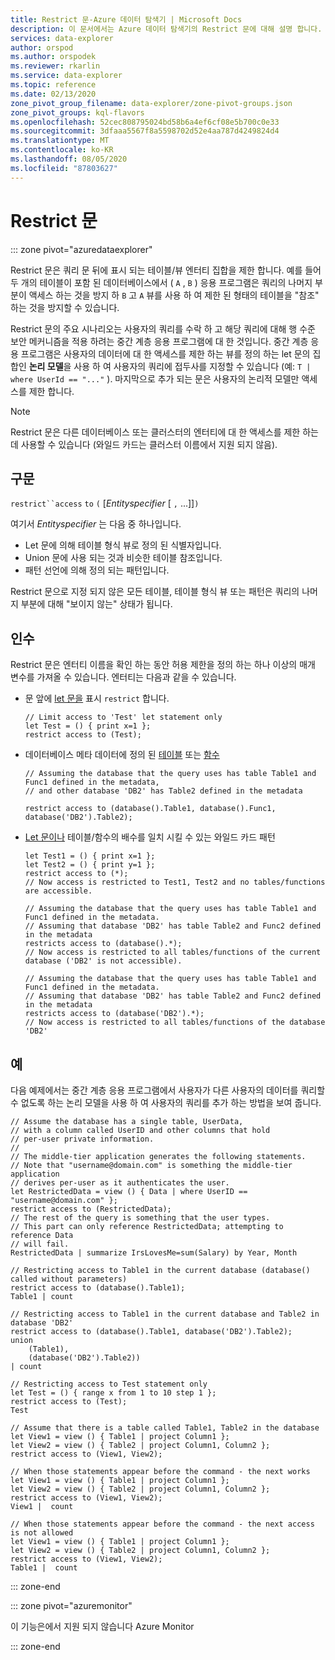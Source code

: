 ```yaml
---
title: Restrict 문-Azure 데이터 탐색기 | Microsoft Docs
description: 이 문서에서는 Azure 데이터 탐색기의 Restrict 문에 대해 설명 합니다.
services: data-explorer
author: orspod
ms.author: orspodek
ms.reviewer: rkarlin
ms.service: data-explorer
ms.topic: reference
ms.date: 02/13/2020
zone_pivot_group_filename: data-explorer/zone-pivot-groups.json
zone_pivot_groups: kql-flavors
ms.openlocfilehash: 52cec808795024bd58b6a4ef6cf08e5b700c0e33
ms.sourcegitcommit: 3dfaaa5567f8a5598702d52e4aa787d4249824d4
ms.translationtype: MT
ms.contentlocale: ko-KR
ms.lasthandoff: 08/05/2020
ms.locfileid: "87803627"
---
```

# <a name="restrict-statement"></a>Restrict 문

::: zone pivot="azuredataexplorer"

Restrict 문은 쿼리 문 뒤에 표시 되는 테이블/뷰 엔터티 집합을 제한 합니다. 예를 들어 두 개의 테이블이 포함 된 데이터베이스에서 ( `A` , `B` ) 응용 프로그램은 쿼리의 나머지 부분이 액세스 하는 것을 방지 하 `B` 고 `A` 뷰를 사용 하 여 제한 된 형태의 테이블을 "참조" 하는 것을 방지할 수 있습니다.

Restrict 문의 주요 시나리오는 사용자의 쿼리를 수락 하 고 해당 쿼리에 대해 행 수준 보안 메커니즘을 적용 하려는 중간 계층 응용 프로그램에 대 한 것입니다. 중간 계층 응용 프로그램은 사용자의 데이터에 대 한 액세스를 제한 하는 뷰를 정의 하는 let 문의 집합인 **논리 모델**을 사용 하 여 사용자의 쿼리에 접두사를 지정할 수 있습니다 (예: `T | where UserId == "..."` ). 마지막으로 추가 되는 문은 사용자의 논리적 모델만 액세스를 제한 합니다.

> [!NOTE]
> Restrict 문은 다른 데이터베이스 또는 클러스터의 엔터티에 대 한 액세스를 제한 하는 데 사용할 수 있습니다 (와일드 카드는 클러스터 이름에서 지원 되지 않음).

## <a name="syntax"></a>구문

`restrict``access` `to` `(` [*Entityspecifier* [ `,` ...]]`)`

여기서 *Entityspecifier* 는 다음 중 하나입니다.
* Let 문에 의해 테이블 형식 뷰로 정의 된 식별자입니다.
* Union 문에 사용 되는 것과 비슷한 테이블 참조입니다.
* 패턴 선언에 의해 정의 되는 패턴입니다.

Restrict 문으로 지정 되지 않은 모든 테이블, 테이블 형식 뷰 또는 패턴은 쿼리의 나머지 부분에 대해 "보이지 않는" 상태가 됩니다. 

## <a name="arguments"></a>인수

Restrict 문은 엔터티 이름을 확인 하는 동안 허용 제한을 정의 하는 하나 이상의 매개 변수를 가져올 수 있습니다. 엔터티는 다음과 같을 수 있습니다.
* 문 앞에 [let 문을](./letstatement.md) 표시 `restrict` 합니다. 

  ```kusto
  // Limit access to 'Test' let statement only
  let Test = () { print x=1 };
  restrict access to (Test);
  ```

* 데이터베이스 메타 데이터에 정의 된 [테이블](../management/tables.md) 또는 [함수](../management/functions.md)

    ```kusto
    // Assuming the database that the query uses has table Table1 and Func1 defined in the metadata, 
    // and other database 'DB2' has Table2 defined in the metadata
    
    restrict access to (database().Table1, database().Func1, database('DB2').Table2);
    ```

* [Let 문이나](./letstatement.md) 테이블/함수의 배수를 일치 시킬 수 있는 와일드 카드 패턴  

    ```kusto
    let Test1 = () { print x=1 };
    let Test2 = () { print y=1 };
    restrict access to (*);
    // Now access is restricted to Test1, Test2 and no tables/functions are accessible.

    // Assuming the database that the query uses has table Table1 and Func1 defined in the metadata.
    // Assuming that database 'DB2' has table Table2 and Func2 defined in the metadata
    restricts access to (database().*);
    // Now access is restricted to all tables/functions of the current database ('DB2' is not accessible).

    // Assuming the database that the query uses has table Table1 and Func1 defined in the metadata.
    // Assuming that database 'DB2' has table Table2 and Func2 defined in the metadata
    restricts access to (database('DB2').*);
    // Now access is restricted to all tables/functions of the database 'DB2'
    ```

## <a name="examples"></a>예

다음 예제에서는 중간 계층 응용 프로그램에서 사용자가 다른 사용자의 데이터를 쿼리할 수 없도록 하는 논리 모델을 사용 하 여 사용자의 쿼리를 추가 하는 방법을 보여 줍니다.

```kusto
// Assume the database has a single table, UserData,
// with a column called UserID and other columns that hold
// per-user private information.
//
// The middle-tier application generates the following statements.
// Note that "username@domain.com" is something the middle-tier application
// derives per-user as it authenticates the user.
let RestrictedData = view () { Data | where UserID == "username@domain.com" };
restrict access to (RestrictedData);
// The rest of the query is something that the user types.
// This part can only reference RestrictedData; attempting to reference Data
// will fail.
RestrictedData | summarize IrsLovesMe=sum(Salary) by Year, Month
```

```kusto
// Restricting access to Table1 in the current database (database() called without parameters)
restrict access to (database().Table1);
Table1 | count

// Restricting access to Table1 in the current database and Table2 in database 'DB2'
restrict access to (database().Table1, database('DB2').Table2);
union 
    (Table1),
    (database('DB2').Table2))
| count

// Restricting access to Test statement only
let Test = () { range x from 1 to 10 step 1 };
restrict access to (Test);
Test
 
// Assume that there is a table called Table1, Table2 in the database
let View1 = view () { Table1 | project Column1 };
let View2 = view () { Table2 | project Column1, Column2 };
restrict access to (View1, View2);
 
// When those statements appear before the command - the next works
let View1 = view () { Table1 | project Column1 };
let View2 = view () { Table2 | project Column1, Column2 };
restrict access to (View1, View2);
View1 |  count
 
// When those statements appear before the command - the next access is not allowed
let View1 = view () { Table1 | project Column1 };
let View2 = view () { Table2 | project Column1, Column2 };
restrict access to (View1, View2);
Table1 |  count
```

::: zone-end

::: zone pivot="azuremonitor"

이 기능은에서 지원 되지 않습니다 Azure Monitor

::: zone-end
